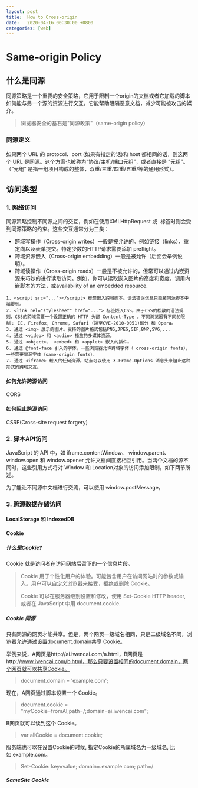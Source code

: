```yaml
---
layout: post
title:  How to Cross-origin
date:   2020-04-16 00:30:00 +0800
categories: [web]
---
```


# Same-origin Policy

## 什么是同源

同源策略是一个重要的安全策略，它用于限制一个origin的文档或者它加载的脚本如何能与另一个源的资源进行交互。它能帮助阻隔恶意文档，减少可能被攻击的媒介。

> 浏览器安全的基石是"同源政策"（same-origin policy）

### 同源定义

如果两个 URL 的 protocol、port (如果有指定的话)和 host 都相同的话，则这两个 URL 是同源。这个方案也被称为“协议/主机/端口元组”，或者直接是 “元组”。（“元组” 是指一组项目构成的整体，双重/三重/四重/五重/等的通用形式）。

## 访问类型

### 1. 网络访问

同源策略控制不同源之间的交互，例如在使用XMLHttpRequest 或 <img> 标签时则会受到同源策略的约束。这些交互通常分为三类：

* 跨域写操作（Cross-origin writes）一般是被允许的。例如链接（links），重定向以及表单提交。特定少数的HTTP请求需要添加 preflight。
* 跨域资源嵌入（Cross-origin embedding）一般是被允许（后面会举例说明）。
* 跨域读操作（Cross-origin reads）一般是不被允许的，但常可以通过内嵌资源来巧妙的进行读取访问。例如，你可以读取嵌入图片的高度和宽度，调用内嵌脚本的方法，或availability of an embedded resource.

```
1. <script src="..."></script> 标签嵌入跨域脚本。语法错误信息只能被同源脚本中捕捉到。
2. <link rel="stylesheet" href="..."> 标签嵌入CSS。由于CSS的松散的语法规则，CSS的跨域需要一个设置正确的 HTTP 头部 Content-Type 。不同浏览器有不同的限制： IE, Firefox, Chrome, Safari (跳至CVE-2010-0051)部分 和 Opera。
3. 通过 <img> 展示的图片。支持的图片格式包括PNG,JPEG,GIF,BMP,SVG,...
4. 通过 <video> 和 <audio> 播放的多媒体资源。
5. 通过 <object>、 <embed> 和 <applet> 嵌入的插件。
6. 通过 @font-face 引入的字体。一些浏览器允许跨域字体（ cross-origin fonts），一些需要同源字体（same-origin fonts）。
7. 通过 <iframe> 载入的任何资源。站点可以使用 X-Frame-Options 消息头来阻止这种形式的跨域交互。
```
#### 如何允许跨源访问

CORS

#### 如何阻止跨源访问

CSRF(Cross-site request forgery)




### 2. 脚本API访问

JavaScript 的 API 中，如 iframe.contentWindow、 window.parent、window.open 和 window.opener 允许文档间直接相互引用。当两个文档的源不同时，这些引用方式将对 Window 和 Location对象的访问添加限制，如下两节所述。

为了能让不同源中文档进行交流，可以使用 window.postMessage。

### 3. 跨源数据存储访问

#### LocalStorage 和 IndexedDB

#### Cookie

##### 什么是Cookie?

Cookie 就是访问者在访问网站后留下的一个信息片段。

> Cookie 用于个性化用户的体验。可能包含用户在访问网站时的参数或输入。用户可以自定义浏览器来接受，拒绝或删除 Cookie。
>
> Cookie 可以在服务器级别设置和修改，使用 Set-Cookie HTTP header, 或者在 JavaScript 中用 document.cookie.

##### Cookie 同源

只有同源的网页才能共享。但是，两个网页一级域名相同，只是二级域名不同，浏览器允许通过设置document.domain共享 Cookie。

举例来说，A网页是http://ai.iwencai.com/a.html，B网页是http://www.iwencai.com/b.html，那么只要设置相同的document.domain，两个网页就可以共享Cookie。

> document.domain = 'example.com';

现在，A网页通过脚本设置一个 Cookie。

> document.cookie = "myCookie=fromAI;path=/;domain=ai.iwencai.com";

B网页就可以读到这个 Cookie。

> var allCookie = document.cookie;

服务端也可以在设置Cookie的时候, 指定Cookie的所属域名为一级域名, 比如.example.com。

> Set-Cookie: key=value; domain=.example.com; path=/

##### SameSite Cookie

## 

###






